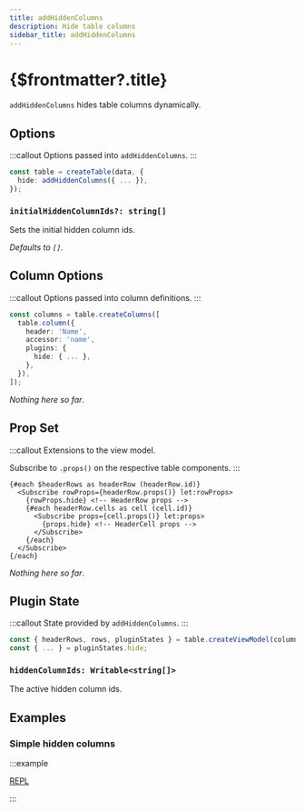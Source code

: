 ```yaml
---
title: addHiddenColumns
description: Hide table columns
sidebar_title: addHiddenColumns
---
```


<script>
  import { useHljs } from '$lib/utils/useHljs';
  useHljs('ts');
</script>

# {$frontmatter?.title}

`addHiddenColumns` hides table columns dynamically.

## Options

:::callout
Options passed into `addHiddenColumns`.
:::

```ts {3}
const table = createTable(data, {
  hide: addHiddenColumns({ ... }),
});
```

### `initialHiddenColumnIds?: string[]`

Sets the initial hidden column ids.

_Defaults to `[]`_.

## Column Options

:::callout
Options passed into column definitions.
:::

```ts {7}
const columns = table.createColumns([
  table.column({
    header: 'Name',
    accessor: 'name',
    plugins: {
      hide: { ... },
    },
  }),
]);
```

_Nothing here so far_.

## Prop Set

:::callout
Extensions to the view model.

Subscribe to `.props()` on the respective table components.
:::

```svelte
{#each $headerRows as headerRow (headerRow.id)}
  <Subscribe rowProps={headerRow.props()} let:rowProps>
    {rowProps.hide} <!-- HeaderRow props -->
    {#each headerRow.cells as cell (cell.id)}
      <Subscribe props={cell.props()} let:props>
        {props.hide} <!-- HeaderCell props -->
      </Subscribe>
    {/each}
  </Subscribe>
{/each}
```

_Nothing here so far_.

## Plugin State

:::callout
State provided by `addHiddenColumns`.
:::

```ts {3}
const { headerRows, rows, pluginStates } = table.createViewModel(columns);
const { ... } = pluginStates.hide;
```

### `hiddenColumnIds: Writable<string[]>`

The active hidden column ids.

## Examples

### Simple hidden columns

:::example

[REPL](https://svelte.dev/repl/0f910f546dfe467998886ea0510f4790?version=3.48.0)

<script>
  import SimpleHiddenColumnsDemo from './SimpleHiddenColumnsDemo.svelte'
</script>
<SimpleHiddenColumnsDemo />

:::
